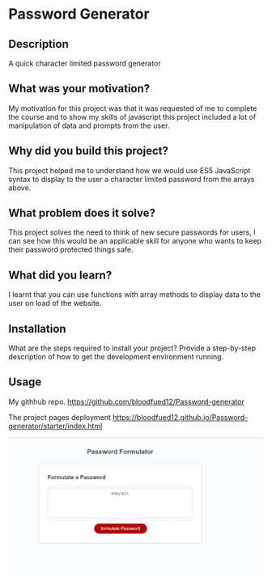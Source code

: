 # Password Generator 

## Description
A quick character limited password generator
## What was your motivation?
My motivation for this project was that it was requested of me to complete the course and to show my skills of javascript this project included a lot of manipulation of data and prompts from the user.
## Why did you build this project? 
This project helped me to understand how we would use ES5 JavaScript syntax to display to the user a character limited password from the arrays above.
## What problem does it solve?
This project solves the need to think of new secure passwords for users, I can see how this would be an applicable skill for anyone who wants to keep their password protected things safe.
## What did you learn?
I learnt that you can use functions with array methods to display data to the user on load of the website.

## Installation

What are the steps required to install your project? Provide a step-by-step description of how to get the development environment running.

## Usage
My githhub repo.
https://github.com/bloodfued12/Password-generator

The project pages deployment
https://bloodfued12.github.io/Password-generator/starter/index.html

!["password Generator"](./starter/images/Screenshot%202024-01-21%20120957.png "password Generator")
